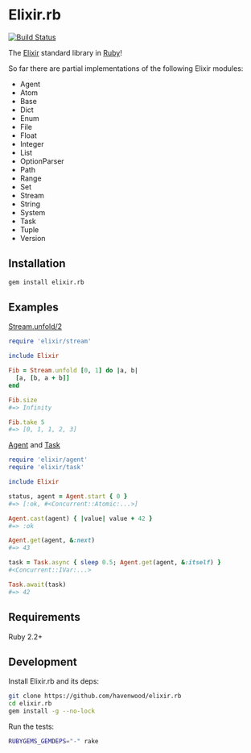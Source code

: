 # Elixir.rb

[![Build Status](https://travis-ci.org/havenwood/elixir.rb.svg?branch=v0.1.0)](https://travis-ci.org/havenwood/elixir.rb)

The [Elixir](http://elixir-lang.org) standard library in [Ruby](https://www.ruby-lang.org)!

So far there are partial implementations of the following Elixir modules:

* Agent
* Atom
* Base
* Dict
* Enum
* File
* Float
* Integer
* List
* OptionParser
* Path
* Range
* Set
* Stream
* String
* System
* Task
* Tuple
* Version

## Installation

```bash
gem install elixir.rb
```

## Examples

[Stream.unfold/2](http://elixir-lang.org/docs/stable/elixir/Stream.html#unfold/2)

```ruby
require 'elixir/stream'

include Elixir

Fib = Stream.unfold [0, 1] do |a, b|
  [a, [b, a + b]]
end

Fib.size
#=> Infinity

Fib.take 5
#=> [0, 1, 1, 2, 3]
```

[Agent](http://elixir-lang.org/docs/stable/elixir/Agent.html) and [Task](http://elixir-lang.org/docs/stable/elixir/Task.html)

```ruby
require 'elixir/agent'
require 'elixir/task'

include Elixir

status, agent = Agent.start { 0 }
#=> [:ok, #<Concurrent::Atomic:...>]

Agent.cast(agent) { |value| value + 42 }
#=> :ok

Agent.get(agent, &:next)
#=> 43

task = Task.async { sleep 0.5; Agent.get(agent, &:itself) }
#<Concurrent::IVar:...>

Task.await(task)
#=> 42
```

## Requirements

Ruby 2.2+

## Development

Install Elixir.rb and its deps:
```bash
git clone https://github.com/havenwood/elixir.rb
cd elixir.rb
gem install -g --no-lock
```

Run the tests:
```bash
RUBYGEMS_GEMDEPS="-" rake
```
